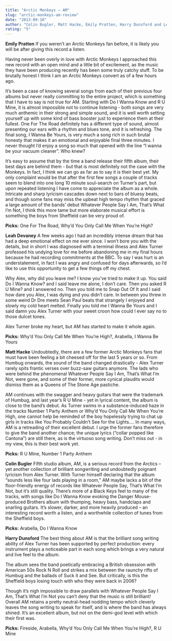 ```yaml
---
title: "Arctic Monkeys – AM"
slug: "arctic-monkeys-am-review"
date: "2013-09-10"
author: "Colin Bugler, Matt Hacke, Emily Pratten, Harry Dunsford and Leah Devaney"
rating: "5"
---
```


**Emily Pratten** If you weren’t an Arctic Monkeys fan before, it is likely you will be after giving this record a listen.

Having never been overly in love with Arctic Monkeys I approached this new record with an open mind and a little bit of excitement, as the music they have been producing recently has been some truly catchy stuff. To be brutally honest I think I am an Arctic Monkeys convert as of a few hours ago.

It’s been a case of knowing several songs from each of their previous four albums but never really committing to the entire project, which is something that I have to say is not true for AM. Starting with Do I Wanna Know and R U Mine, it is almost impossible not to continue listening - both songs are very much anthemic in their strong and simple sound, and it is well worth setting yourself up with some kind of bass booster just to experience them at their fullest. One For The Road definitely has a different type of sound, almost presenting our ears with a rhythm and blues tone, and it is refreshing. The final song, I Wanna Be Yours, is very much a song rich in such brutal honesty that makes it an emotional and enjoyable final three minutes. I never thought I’d enjoy a song so much that opened with the line “I wanna be your vacuum cleaner”. Who knew?

It’s easy to assume that by the time a band release their fifth album, their best days are behind them - but that is most definitely not the case with the Monkeys. In fact, I think we can go as far as to say it is their best yet. My only complaint would be that after the first few songs a couple of tracks seem to blend into one long 10 minute soul-search on Turner’s part, but upon repeated listening I have come to appreciate the album as a whole. Intricate and sharp lyricism cascades down next to bars of bluesy beats, and though some fans may miss the upbeat high tempo rhythm that graced a large amount of the bands’ debut Whatever People Say I Am, That’s What I’m Not, I think this more tame but more elaborate musical effort is something the boys from Sheffield can be very proud of.

**Picks:** One For The Road, Why’d You Only Call Me When You’re High?

**Leah Devaney** A few weeks ago I had an incredibly intense dream that has had a deep emotional effect on me ever since. I won’t bore you with the details, but in short I was diagnosed with a terminal illness and Alex Turner professed his undying love for me before abandoning me in my final hours because he had recording commitments at the BBC. To say I was hurt is an understatement, in fact I was angry and confused for days afterwards, so I’d like to use this opportunity to get a few things off my chest.

Why Alex, why did you leave me? I know you’ve tried to make it up. You said Do I Wanna Know? and I said leave me alone, I don’t care. Then you asked R U Mine? and I answered no. Then you told me to Snap Out Of It and I said how dare you Alex, I was dying and you didn’t care. In between you threw in some weird Dr Dre meets Sean Paul beats that strangely I enjoyed and slowly my cold heart melted. Finally you told me I Wanna Be Yours and I said damn you Alex Turner with your sweet croon how could I ever say no to those dulcet tones.

Alex Turner broke my heart, but AM has started to make it whole again.

**Picks:** Why’d You Only Call Me When You’re High?, Arabella, I Wanna Be Yours

**Matt Hacke** Undoubtedly, there are a few former Arctic Monkeys fans that must have been feeling a bit cheesed off for the last 5 years or so. From Humbug onwards, the sound of the band changed drastically - Alex Turner rarely spits frantic verses over buzz-saw guitars anymore. The lads who were behind the phenomenal Whatever People Say I Am, That’s What I’m Not, were gone, and some of their former, more cynical plaudits would dismiss them as a Queens of The Stone Age pastiche.

AM continues with the swagger and heavy guitars that were the trademark of Humbug, and last year’s R U Mine - yet in lyrical content, the album is close to the band’s debut. As Turner swims in a substance-induced haze in the tracks Number 1 Party Anthem or Why’d You Only Call Me When You’re High, one cannot help be reminded of the boy hopelessly trying to chat up girls in tracks like You Probably Couldn’t See for the Lights…. In many ways, AM is a retreading of their excellent debut. I urge the former fans therefore to give the band another chance; the unique lyrics (“collar popped like Cantona”) are still there, as is the virtuoso song writing. Don’t miss out - in my view, this is their best work yet.

**Picks:** R U Mine, Number 1 Party Anthem

**Colin Bugler** Fifth studio album, AM, is a serious record from the Arctics – yet another collection of brilliant songwriting and undoubtedly poignant lyricism from Alex Turner. With Turner himself declaring that the album “sounds less like four lads playing in a room,” AM maybe lacks a bit of the floor-friendly energy of records like Whatever People Say, That’s What I’m Not, but it’s still quality. There’s more of a Black Keys feel to many of the tracks, with songs like Do I Wanna Know evoking the Danger Mouse-produced Brothers album with thumping, heavy bass, handclaps and snarling guitars. It’s slower, darker, and more heavily produced – an interesting record worth a listen, and a worthwhile collection of tunes from the Sheffield boys.

**Picks:** Arabella, Do I Wanna Know

**Harry Dunsford** The best thing about AM is that the brilliant song writing ability of Alex Turner has been supported by perfect production: every instrument plays a noticeable part in each song which brings a very natural and live feel to the album.

The album sees the band poetically embracing a British obsession with American 50s Rock N Roll and strikes a mix between the raunchy rifts of Humbug and the ballads of Suck it and See. But critically, is this the Sheffield boys losing touch with who they were back in 2006?

Though it’s nigh impossible to draw parallels with Whatever People Say I Am, That’s What I’m Not you can’t deny that the music is still brilliant! Overall AM retains a pretty neutral-head nodding tempo which cleverly leaves the song writing to speak for itself, and is where the band has always shined. It’s an excellent album, but not on the demi-god level with which their first was.

**Picks:** Fireside, Arabella, Why’d You Only Call Me When You’re High?, R U Mine
